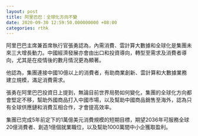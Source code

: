 ```yaml
---
layout: post
title: 阿里巴巴：全球化方向不變
date: 2020-09-30 12:59:50.000000000 +08:00
categories: rthk
---
```


阿里巴巴主席兼首席執行官張勇認為，內需消費、雲計算大數據和全球化是集團未來三大增長動力。中國經濟發展亦會由出口和投資導向，轉型至需求及消費者導向，尤其是在疫情後的數月情況更為顯著。

他認為，集團連接中國10億以上的消費者，有助商業創新、雲計算和大數據業務建立規模，滿足消費需求。

張勇在阿里巴巴投資日上提到，無論目前世界局勢如何變化，集團的全球化方向都會堅定不移，幫助外國商品打入中國市場，以及幫助中國商品銷售至海外，認為只有全球供應鏈和消費互相合作，才會提高效率。

集團已完成5年前定下的1萬億美元消費規模的短期目標，期望2036年可服務全球20億消費者、創造1億個就業職位，以及幫助1000萬間中小企獲取盈利。
